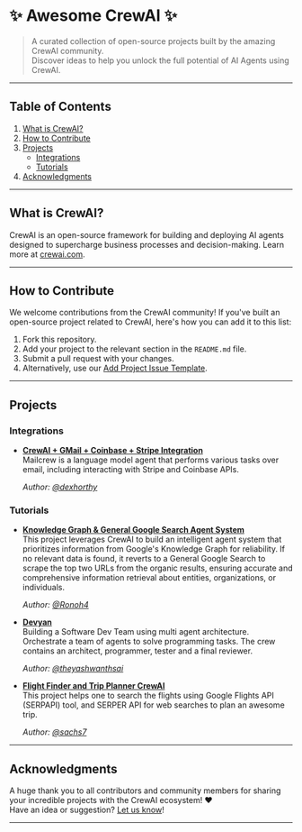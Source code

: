 # ✨ Awesome CrewAI ✨

> A curated collection of open-source projects built by the amazing CrewAI community.  
> Discover ideas to help you unlock the full potential of AI Agents using CrewAI.

---

## Table of Contents
1. [What is CrewAI?](#what-is-crewai)
2. [How to Contribute](#how-to-contribute)
3. [Projects](#projects)
   - [Integrations](#integrations)
   - [Tutorials](#tutorials)
4. [Acknowledgments](#acknowledgments)

---

## What is CrewAI?

CrewAI is an open-source framework for building and deploying AI agents designed to supercharge business processes and decision-making. Learn more at [crewai.com](https://crewai.com).

---

## How to Contribute

We welcome contributions from the CrewAI community! If you've built an open-source project related to CrewAI, here's how you can add it to this list:

1. Fork this repository.
2. Add your project to the relevant section in the `README.md` file.
3. Submit a pull request with your changes.
4. Alternatively, use our [Add Project Issue Template](https://github.com/crewai/awesome-crewai/issues/new?template=add-project.md).

---

## Projects


### Integrations
- **[CrewAI + GMail + Coinbase + Stripe Integration](https://github.com/dexhorthy/mailcrew/tree/main)**  
  Mailcrew is a language model agent that performs various tasks over email, including interacting with Stripe and Coinbase APIs.

  *Author: [@dexhorthy](https://github.com/dexhorthy)*

### Tutorials
- **[Knowledge Graph & General Google Search Agent System](https://github.com/Ronoh4/KnowledgeGraphCrew/tree/main)**  
  This project leverages CrewAI to build an intelligent agent system that prioritizes information from Google's Knowledge Graph for reliability. If no relevant data is found, it reverts to a General Google Search to scrape the top two URLs from the organic results, ensuring accurate and comprehensive information retrieval about entities, organizations, or individuals.

  *Author: [@Ronoh4](https://github.com/Ronoh4)*

- **[Devyan](https://github.com/theyashwanthsai/Devyan)**  
  Building a Software Dev Team using multi agent architecture. Orchestrate a team of agents to solve programming tasks. The crew contains an architect, programmer, tester and a final reviewer. 

  *Author: [@theyashwanthsai](https://github.com/theyashwanthsai)*

- **[Flight Finder and Trip Planner CrewAI](https://github.com/sachs7/flight_finder_and_trip_planner_crewai)**  
  This project helps one to search the flights using Google Flights API (SERPAPI) tool, and SERPER API for web searches to plan an awesome trip.

  *Author: [@sachs7](https://github.com/sachs7/)*

---

## Acknowledgments

A huge thank you to all contributors and community members for sharing your incredible projects with the CrewAI ecosystem! ❤️  
Have an idea or suggestion? [Let us know](https://github.com/crewai/awesome-crewai/issues)!

---


